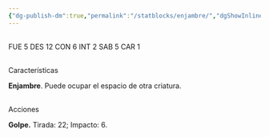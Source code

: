 ```yaml
---
{"dg-publish-dm":true,"permalink":"/statblocks/enjambre/","dgShowInlineTitle":"false"}
---
```


<p><span><span style="display:none"> AC:<span id="ac"><strong>13</strong></span> | HP: <span id="hp">28</span> | IN: <span id="in">3</span></span></span></p><p><span><div data-callout-metadata="" data-callout-fold="" data-callout="example" class="callout node-insert-event"><div class="callout-title" dir="auto"><div class="callout-icon"><svg width="16" height="16"></svg></div><div class="callout-title-inner">FUE <span class="dice-roller no-icon" aria-label-position="top" data-dice="d20+1" aria-label="d20+1
[4]+1"><span class="dice-roller-result">5</span></span> DES <span class="dice-roller no-icon" aria-label-position="top" data-dice="d20+3" aria-label="d20+3
[9]+3"><span class="dice-roller-result">12</span></span> CON <span class="dice-roller no-icon" aria-label-position="top" data-dice="d20+-1" aria-label="d20+-1
[7]+-1"><span class="dice-roller-result">6</span></span> INT <span class="dice-roller no-icon" aria-label-position="top" data-dice="d20+-5" aria-label="d20+-5
[7]+-5"><span class="dice-roller-result">2</span></span> SAB <span class="dice-roller no-icon" aria-label-position="top" data-dice="d20+-2" aria-label="d20+-2
[7]+-2"><span class="dice-roller-result">5</span></span> CAR <span class="dice-roller no-icon" aria-label-position="top" data-dice="d20+-4" aria-label="d20+-4
[5]+-4"><span class="dice-roller-result">1</span></span></div></div></div></span></p><p><span><div data-callout-metadata="" data-callout-fold="" data-callout="tip" class="callout node-insert-event"><div class="callout-title" dir="auto"><div class="callout-icon"><svg width="16" height="16"></svg></div><div class="callout-title-inner">Características</div></div><div class="callout-content">
<p dir="auto"><strong>Enjambre</strong>. Puede ocupar el espacio de otra criatura.</p>
</div></div></span></p><p><span><div data-callout-metadata="" data-callout-fold="" data-callout="danger" class="callout node-insert-event"><div class="callout-title" dir="auto"><div class="callout-icon"><svg width="16" height="16"></svg></div><div class="callout-title-inner">Acciones</div></div><div class="callout-content">
<p dir="auto"><strong>Golpe.</strong> Tirada: <span class="dice-roller no-icon" aria-label-position="top" data-dice="d20+4" aria-label="d20+4
[18]+4"><span class="dice-roller-result">22</span></span>; Impacto: <span class="dice-roller no-icon" aria-label-position="top" data-dice="2d6+2" aria-label="2d6+2
[1, 3]+2"><span class="dice-roller-result">6</span></span>.</p>
</div></div></span></p>